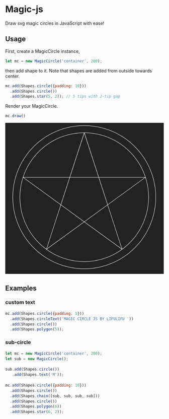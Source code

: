 # Magic-js
Draw svg magic circles in JavaScript with ease!

## Usage
First, create a MagicCircle instance,
```javascript
let mc = new MagicCircle('container', 200);
```

then add shape to it. Note that shapes are added from outside towards center.
```javascript
mc.add(Shapes.circle({padding: 10}))
  .add(Shapes.circle())
  .add(Shapes.star(5, 2)); // 5 tips with 2-tip gap
```

Render your MagicCircle.
```javascript
mc.draw()
```
![img1](image/1.PNG)

## Examples

### custom text
```javascript
mc.add(Shapes.circle({padding: 5}))
  .add(Shapes.circleText('MAGIC CIRCLE JS BY LIFULIFU '))
  .add(Shapes.circle())
  .add(Shapes.polygon(5));
```

### sub-circle
```javascript
let mc = new MagicCircle('container', 200);
let sub = new MagicCircle();

sub.add(Shapes.circle())
   .add(Shapes.text('M'));

mc.add(Shapes.circle({padding: 10}))
  .add(Shapes.circle())
  .add(Shapes.chain([sub, sub, sub, sub]))
  .add(Shapes.circle())
  .add(Shapes.polygon(6))
  .add(Shapes.star(6, 2));
```
